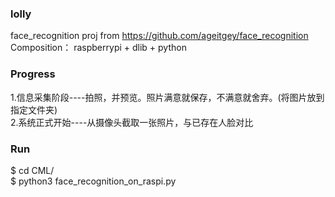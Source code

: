 ### lolly
face_recognition proj from https://github.com/ageitgey/face_recognition  
Composition： raspberrypi + dlib + python   

### Progress
1.信息采集阶段----拍照，并预览。照片满意就保存，不满意就舍弃。(将图片放到指定文件夹)  
2.系统正式开始----从摄像头截取一张照片，与已存在人脸对比  

### Run
$ cd CML/  
$ python3 face_recognition_on_raspi.py  
